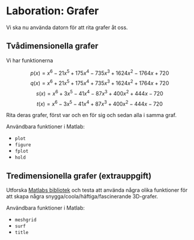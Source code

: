 # Laboration: Grafer

Vi ska nu använda datorn för att rita grafer åt oss.


## Tvådimensionella grafer

Vi har funktionerna

$$p(x) = x^6 - 21 x^5 + 175 x^4 - 735 x^3 + 1624 x^2 - 1764 x + 720$$
$$q(x) = x^6 + 21 x^5 + 175 x^4 + 735 x^3 + 1624 x^2 + 1764 x + 720$$
$$s(x) = x^6 + 3 x^5 - 41 x^4 - 87 x^3 + 400 x^2 + 444 x - 720$$
$$t(x) = x^6 - 3 x^5 - 41 x^4 + 87 x^3 + 400 x^2 - 444 x - 720$$

Rita deras grafer, först var och en för sig och sedan alla i samma graf.

Användbara funktioner i Matlab:

  - `plot`
  - `figure`
  - `fplot`
  - `hold`


## Tredimensionella grafer (extrauppgift)

Utforska [Matlabs bibliotek][matlab-help] och testa att använda några olika 
funktioner för att skapa några snygga/coola/häftiga/fascinerande 3D-grafer.

Användbara funktioner i Matlab:

  - `meshgrid`
  - `surf`
  - `title`

[matlab-help]: https://se.mathworks.com/help/
